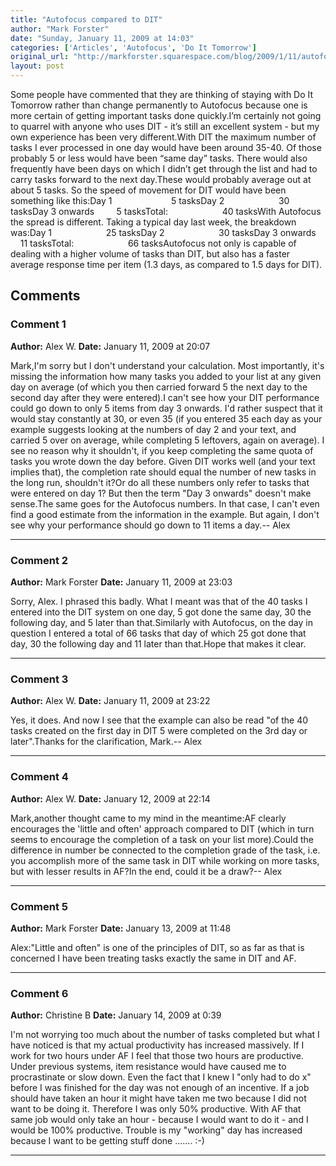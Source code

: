 ```yaml
---
title: "Autofocus compared to DIT"
author: "Mark Forster"
date: "Sunday, January 11, 2009 at 14:03"
categories: ['Articles', 'Autofocus', 'Do It Tomorrow']
original_url: "http://markforster.squarespace.com/blog/2009/1/11/autofocus-compared-to-dit.html"
layout: post
---
```


Some people have commented that they are thinking of staying with Do It Tomorrow rather than change permanently to Autofocus because one is more certain of getting important tasks done quickly.I’m certainly not going to quarrel with anyone who uses DIT - it’s still an excellent system - but my own experience has been very different.With DIT the maximum number of tasks I ever processed in one day would have been around 35-40. Of those probably 5 or less would have been “same day” tasks. There would also frequently have been days on which I didn’t get through the list and had to carry tasks forward to the next day.These would probably average out at about 5 tasks. So the speed of movement for DIT would have been something like this:Day 1                        5 tasksDay 2                      30 tasksDay 3 onwards         5 tasksTotal:                      40 tasksWith Autofocus the spread is different. Taking a typical day last week, the breakdown was:Day 1                      25 tasksDay 2                      30 tasksDay 3 onwards       11 tasksTotal:                      66 tasksAutofocus not only is capable of dealing with a higher volume of tasks than DIT, but also has a faster average response time per item (1.3 days, as compared to 1.5 days for DIT).

## Comments

### Comment 1
**Author:** Alex W.
**Date:** January 11, 2009 at 20:07

Mark,I'm sorry but I don't understand your calculation. Most importantly, it's missing the information how many tasks you added to your list at any given day on average (of which you then carried forward 5 the next day to the second day after they were entered).I can't see how your DIT performance could go down to only 5 items from day 3 onwards. I'd rather suspect that it would stay constantly at 30, or even 35 (if you entered 35 each day as your example suggests looking at the numbers of day 2 and your text, and carried 5 over on average, while completing 5 leftovers, again on average). I see no reason why it shouldn't, if you keep completing the same quota of tasks you wrote down the day before. Given DIT works well (and your text implies that), the completion rate should equal the number of new tasks in the long run, shouldn't it?Or do all these numbers only refer to tasks that were entered on day 1? But then the term "Day 3 onwards" doesn't make sense.The same goes for the Autofocus numbers. In that case, I can't even find a good estimate from the information in the example. But again, I don't see why your performance should go down to 11 items a day.--
Alex

---

### Comment 2
**Author:** Mark Forster
**Date:** January 11, 2009 at 23:03

Sorry, Alex. I phrased this badly. What I meant was that of the 40 tasks I entered into the DIT system on one day, 5 got done the same day, 30 the following day, and 5 later than that.Similarly with Autofocus, on the day in question I entered a total of 66 tasks that day of which 25 got done that day, 30 the following day and 11 later than that.Hope that makes it clear.

---

### Comment 3
**Author:** Alex W.
**Date:** January 11, 2009 at 23:22

Yes, it does. And now I see that the example can also be read "of the 40 tasks created on the first day in DIT 5 were completed on the 3rd day or later".Thanks for the clarification, Mark.--
Alex

---

### Comment 4
**Author:** Alex W.
**Date:** January 12, 2009 at 22:14

Mark,another thought came to my mind in the meantime:AF clearly encourages the 'little and often' approach compared to DIT (which in turn seems to encourage the completion of a task on your list more).Could the difference in number be connected to the completion grade of the task, i.e. you accomplish more of the same task in DIT while working on more tasks, but with lesser results in AF?In the end, could it be a draw?--
Alex

---

### Comment 5
**Author:** Mark Forster
**Date:** January 13, 2009 at 11:48

Alex:"Little and often" is one of the principles of DIT, so as far as that is concerned I have been treating tasks exactly the same in DIT and AF.

---

### Comment 6
**Author:** Christine B
**Date:** January 14, 2009 at 0:39

I'm not worrying too much about the number of tasks completed but what I have noticed is that my actual productivity has increased massively. If I work for two hours under AF I feel that those two hours are productive. Under previous systems, item resistance would have caused me to procrastinate or slow down. Even the fact that I knew I "only had to do x" before I was finished for the day was not enough of an incentive. If a job should have taken an hour it might have taken me two because I did not want to be doing it. Therefore I was only 50% productive. With AF that same job would only take an hour - because I would want to do it - and I would be 100% productive. Trouble is my "working" day has increased because I want to be getting stuff done ....... :-)

---
